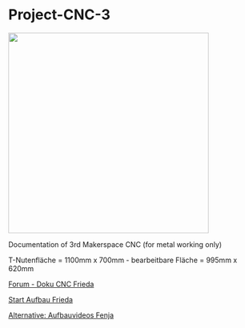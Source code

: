 # Project-CNC-3
<img src="https://github.com/user-attachments/assets/1ca7d879-9efd-4a05-83ab-e284bf574b44" width="400">

Documentation of 3rd Makerspace CNC (for metal working only)

T-Nutenfläche = 1100mm x 700mm - bearbeitbare Fläche = 995mm x 620mm

[Forum - Doku CNC Frieda](https://www.rc-network.de/threads/fr%C3%A4se-frieda.560454/)

[Start Aufbau Frieda](https://www.rc-network.de/threads/fr%C3%A4se-frieda.560454/page-7#post-6101748)

[Alternative: Aufbauvideos Fenja](https://youtube.com/playlist?list=PLLCksGowj_HlLhqURt2nQoHIq9-4l2GwC)


